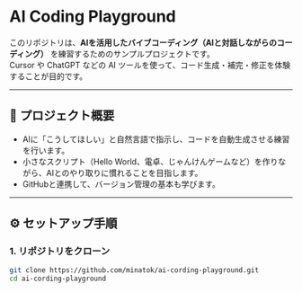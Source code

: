# AI Coding Playground

このリポジトリは、**AIを活用したバイブコーディング（AIと対話しながらのコーディング）** を練習するためのサンプルプロジェクトです。  
Cursor や ChatGPT などの AI ツールを使って、コード生成・補完・修正を体験することが目的です。  

---

## 📌 プロジェクト概要
- AIに「こうしてほしい」と自然言語で指示し、コードを自動生成させる練習を行います。  
- 小さなスクリプト（Hello World、電卓、じゃんけんゲームなど）を作りながら、AIとのやり取りに慣れることを目指します。  
- GitHubと連携して、バージョン管理の基本も学びます。  

---

## ⚙️ セットアップ手順
### 1. リポジトリをクローン
```bash
git clone https://github.com/minatok/ai-cording-playground.git
cd ai-cording-playground
